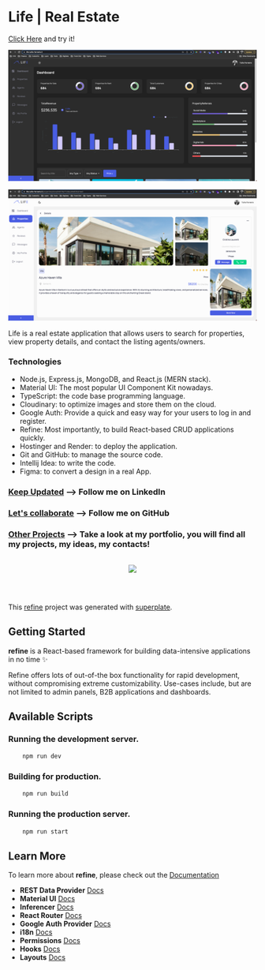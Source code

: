 # Life | Real Estate

[Click Here](https://life.tullio-forneris.it) and try it!

![Landing](src/assets/landing2.png)

![Landing](src/assets/landing.png)

Life is a real estate application that allows users to search for properties, view property details, and contact the listing agents/owners.

### Technologies

- Node.js, Express.js, MongoDB, and React.js (MERN stack).
- Material UI: The most popular UI Component Kit nowadays.
- TypeScript: the code base programming language.
- Cloudinary: to optimize images and store them on the cloud. 
- Google Auth: Provide a quick and easy way for your users to log in and register. 
- Refine: Most importantly, to build React-based CRUD applications quickly.
- Hostinger and Render: to deploy the application.
- Git and GitHub: to manage the source code.
- Intellij Idea: to write the code.
- Figma: to convert a design in a real App.

### [Keep Updated](https://linkedin.com/in/tullio-forneris) --> Follow me on LinkedIn
### [Let's collaborate](https://github.com/sonotullio) --> Follow me on GitHub
### [Other Projects](https://tullio-forneris.it) --> Take a look at my portfolio, you will find all my projects, my ideas, my contacts!

<div align="center" style="margin: 30px;">
    <a href="https://refine.dev">
    <img src="https://refine.ams3.cdn.digitaloceanspaces.com/refine_logo.png"  align="center" />
    </a>
</div>
<br/>

This [refine](https://github.com/pankod/refine) project was generated with [superplate](https://github.com/pankod/refine).

## Getting Started

**refine** is a React-based framework for building data-intensive applications in no time ✨

Refine offers lots of out-of-the box functionality for rapid development, without compromising extreme customizability. Use-cases include, but are not limited to admin panels, B2B applications and dashboards.

## Available Scripts

### Running the development server.

```bash
    npm run dev
```

### Building for production.

```bash
    npm run build
```

### Running the production server.

```bash
    npm run start
```

## Learn More

To learn more about **refine**, please check out the [Documentation](https://refine.dev/docs)

- **REST Data Provider** [Docs](https://refine.dev/docs/core/providers/data-provider/#overview)
- **Material UI** [Docs](https://refine.dev/docs/ui-frameworks/mui/tutorial/)
- **Inferencer** [Docs](https://refine.dev/docs/packages/documentation/inferencer)
- **React Router** [Docs](https://refine.dev/docs/core/providers/router-provider/)
- **Google Auth Provider** [Docs](https://refine.dev/docs/core/providers/auth-provider/)
- **i18n** [Docs](https://refine.dev/docs/core/providers/i18n-provider/)
- **Permissions** [Docs](https://refine.dev/docs/core/plugins/permissions/)
- **Hooks** [Docs](https://refine.dev/docs/core/hooks/use-params/)
- **Layouts** [Docs](https://refine.dev/docs/core/plugins/layouts/)
